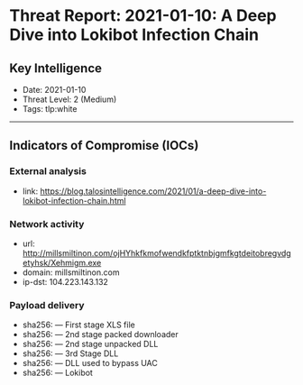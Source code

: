 # Threat Report: 2021-01-10: A Deep Dive into Lokibot Infection Chain


## Key Intelligence
* Date: 2021-01-10
* Threat Level: 2 (Medium)
* Tags: tlp:white

---

## Indicators of Compromise (IOCs)
### External analysis
* link: https://blog.talosintelligence.com/2021/01/a-deep-dive-into-lokibot-infection-chain.html

### Network activity
* url: http://millsmiltinon.com/ojHYhkfkmofwendkfptktnbjgmfkgtdeitobregvdgetyhsk/Xehmigm.exe
* domain: millsmiltinon.com
* ip-dst: 104.223.143.132

### Payload delivery
* sha256: <sha256> — First stage XLS file
* sha256: <sha256> — 2nd stage packed downloader
* sha256: <sha256> — 2nd stage unpacked DLL
* sha256: <sha256> — 3rd Stage DLL
* sha256: <sha256> — DLL used to bypass UAC
* sha256: <sha256> — Lokibot
